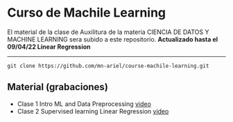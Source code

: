 # Curso de Machile Learning

El material de la clase de Auxilitura de la materia CIENCIA DE DATOS Y MACHINE LEARNING sera subido a este repositorio.
**Actualizado hasta el 09/04/22 Linear Regression**

---

`git clone https://github.com/mn-ariel/course-machile-learning.git`

## Material (grabaciones)

- Clase 1 Intro ML and Data Preprocessing [video](https://drive.google.com/file/d/1PzjC0hO1LsFsNVSqYJiIgwrhC11bN84U/view?usp=sharing "link")
- Clase 2 Supervised learning Linear Regression [video](https://drive.google.com/file/d/1o-mmbL5E2ldgGY_nadIyt1J5NcDMy_aL/view?usp=sharing "link")
